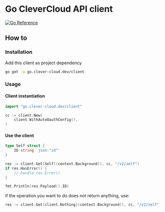 # Go CleverCloud API client

[![Go Reference](https://pkg.go.dev/badge/go.clever-cloud.dev/client.svg)](https://pkg.go.dev/go.clever-cloud.dev/client)

## How to

### Installation
Add this client as project dependency
```sh
go get -u go.clever-cloud.dev/client
```

### Usage

#### Client instantiation

```go
import "go.clever-cloud.dev/client"

cc := client.New(
    client.WithAutoOauthConfig(),
) 

```

#### Use the client

```go
type Self struct {
    ID string `json:"id"`
}

res := client.Get[Self](context.Background(), cc, "/v2/self")
if res.HasError() {
    // handle res.Error()
}

fmt.Println(res.Payload().ID)

```

if the operation you want to do does not return anything, use:
```go
res := client.Get[client.Nothing](context.Background(), cc, "/v2/self")
```